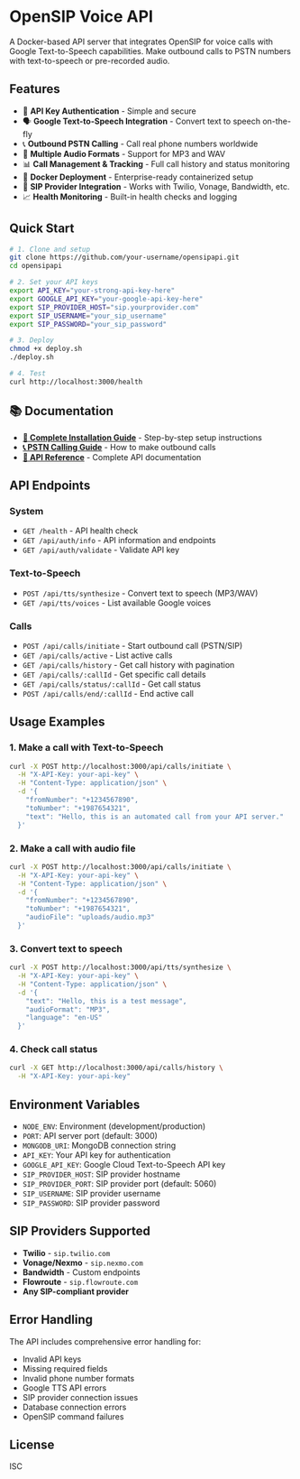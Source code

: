 # OpenSIP Voice API

A Docker-based API server that integrates OpenSIP for voice calls with Google Text-to-Speech capabilities. Make outbound calls to PSTN numbers with text-to-speech or pre-recorded audio.

## Features

- 🔐 **API Key Authentication** - Simple and secure
- 🗣️ **Google Text-to-Speech Integration** - Convert text to speech on-the-fly
- 📞 **Outbound PSTN Calling** - Call real phone numbers worldwide
- 🎵 **Multiple Audio Formats** - Support for MP3 and WAV
- 📊 **Call Management & Tracking** - Full call history and status monitoring
- 🐳 **Docker Deployment** - Enterprise-ready containerized setup
- 🔄 **SIP Provider Integration** - Works with Twilio, Vonage, Bandwidth, etc.
- 📈 **Health Monitoring** - Built-in health checks and logging

## Quick Start

```bash
# 1. Clone and setup
git clone https://github.com/your-username/opensipapi.git
cd opensipapi

# 2. Set your API keys
export API_KEY="your-strong-api-key-here"
export GOOGLE_API_KEY="your-google-api-key-here"
export SIP_PROVIDER_HOST="sip.yourprovider.com"
export SIP_USERNAME="your_sip_username"
export SIP_PASSWORD="your_sip_password"

# 3. Deploy
chmod +x deploy.sh
./deploy.sh

# 4. Test
curl http://localhost:3000/health
```

## 📚 Documentation

- **[📖 Complete Installation Guide](INSTALLATION-GUIDE.md)** - Step-by-step setup instructions
- **[📞 PSTN Calling Guide](PSTN-CALLING-GUIDE.md)** - How to make outbound calls
- **[🔧 API Reference](#api-endpoints)** - Complete API documentation

## API Endpoints

### System
- `GET /health` - API health check
- `GET /api/auth/info` - API information and endpoints
- `GET /api/auth/validate` - Validate API key

### Text-to-Speech
- `POST /api/tts/synthesize` - Convert text to speech (MP3/WAV)
- `GET /api/tts/voices` - List available Google voices

### Calls
- `POST /api/calls/initiate` - Start outbound call (PSTN/SIP)
- `GET /api/calls/active` - List active calls
- `GET /api/calls/history` - Get call history with pagination
- `GET /api/calls/:callId` - Get specific call details
- `GET /api/calls/status/:callId` - Get call status
- `POST /api/calls/end/:callId` - End active call

## Usage Examples

### 1. Make a call with Text-to-Speech
```bash
curl -X POST http://localhost:3000/api/calls/initiate \
  -H "X-API-Key: your-api-key" \
  -H "Content-Type: application/json" \
  -d '{
    "fromNumber": "+1234567890",
    "toNumber": "+1987654321",
    "text": "Hello, this is an automated call from your API server."
  }'
```

### 2. Make a call with audio file
```bash
curl -X POST http://localhost:3000/api/calls/initiate \
  -H "X-API-Key: your-api-key" \
  -H "Content-Type: application/json" \
  -d '{
    "fromNumber": "+1234567890",
    "toNumber": "+1987654321",
    "audioFile": "uploads/audio.mp3"
  }'
```

### 3. Convert text to speech
```bash
curl -X POST http://localhost:3000/api/tts/synthesize \
  -H "X-API-Key: your-api-key" \
  -H "Content-Type: application/json" \
  -d '{
    "text": "Hello, this is a test message",
    "audioFormat": "MP3",
    "language": "en-US"
  }'
```

### 4. Check call status
```bash
curl -X GET http://localhost:3000/api/calls/history \
  -H "X-API-Key: your-api-key"
```

## Environment Variables

- `NODE_ENV`: Environment (development/production)
- `PORT`: API server port (default: 3000)
- `MONGODB_URI`: MongoDB connection string
- `API_KEY`: Your API key for authentication
- `GOOGLE_API_KEY`: Google Cloud Text-to-Speech API key
- `SIP_PROVIDER_HOST`: SIP provider hostname
- `SIP_PROVIDER_PORT`: SIP provider port (default: 5060)
- `SIP_USERNAME`: SIP provider username
- `SIP_PASSWORD`: SIP provider password

## SIP Providers Supported

- **Twilio** - `sip.twilio.com`
- **Vonage/Nexmo** - `sip.nexmo.com`
- **Bandwidth** - Custom endpoints
- **Flowroute** - `sip.flowroute.com`
- **Any SIP-compliant provider**

## Error Handling

The API includes comprehensive error handling for:
- Invalid API keys
- Missing required fields
- Invalid phone number formats
- Google TTS API errors
- SIP provider connection issues
- Database connection errors
- OpenSIP command failures

## License

ISC
